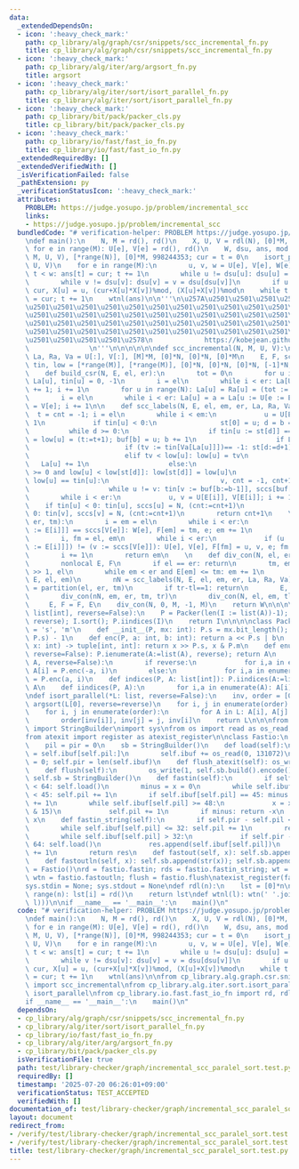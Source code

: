 ```yaml
---
data:
  _extendedDependsOn:
  - icon: ':heavy_check_mark:'
    path: cp_library/alg/graph/csr/snippets/scc_incremental_fn.py
    title: cp_library/alg/graph/csr/snippets/scc_incremental_fn.py
  - icon: ':heavy_check_mark:'
    path: cp_library/alg/iter/arg/argsort_fn.py
    title: argsort
  - icon: ':heavy_check_mark:'
    path: cp_library/alg/iter/sort/isort_parallel_fn.py
    title: cp_library/alg/iter/sort/isort_parallel_fn.py
  - icon: ':heavy_check_mark:'
    path: cp_library/bit/pack/packer_cls.py
    title: cp_library/bit/pack/packer_cls.py
  - icon: ':heavy_check_mark:'
    path: cp_library/io/fast/fast_io_fn.py
    title: cp_library/io/fast/fast_io_fn.py
  _extendedRequiredBy: []
  _extendedVerifiedWith: []
  _isVerificationFailed: false
  _pathExtension: py
  _verificationStatusIcon: ':heavy_check_mark:'
  attributes:
    PROBLEM: https://judge.yosupo.jp/problem/incremental_scc
    links:
    - https://judge.yosupo.jp/problem/incremental_scc
  bundledCode: "# verification-helper: PROBLEM https://judge.yosupo.jp/problem/incremental_scc\n\
    \ndef main():\n    N, M = rd(), rd()\n    X, U, V = rdl(N), [0]*M, [0]*M\n   \
    \ for e in range(M): U[e], V[e] = rd(), rd()\n    W, dsu, ans, mod = scc_incremental(N,\
    \ M, U, V), [*range(N)], [0]*M, 998244353; cur = t = 0\n    isort_parallel(W,\
    \ U, V)\n    for e in range(M):\n        u, v, w = U[e], V[e], W[e]\n        while\
    \ t < w: ans[t] = cur; t += 1\n        while u != dsu[u]: dsu[u] = u = dsu[dsu[u]]\n\
    \        while v != dsu[v]: dsu[v] = v = dsu[dsu[v]]\n        if u != v: dsu[v],\
    \ cur, X[u] = u, (cur+X[u]*X[v])%mod, (X[u]+X[v])%mod\n    while t < M: ans[t]\
    \ = cur; t += 1\n    wtnl(ans)\n\n'''\n\u257A\u2501\u2501\u2501\u2501\u2501\u2501\
    \u2501\u2501\u2501\u2501\u2501\u2501\u2501\u2501\u2501\u2501\u2501\u2501\u2501\
    \u2501\u2501\u2501\u2501\u2501\u2501\u2501\u2501\u2501\u2501\u2501\u2501\u2501\
    \u2501\u2501\u2501\u2501\u2501\u2501\u2501\u2501\u2501\u2501\u2501\u2501\u2501\
    \u2501\u2501\u2501\u2501\u2501\u2501\u2501\u2501\u2501\u2501\u2501\u2501\u2501\
    \u2501\u2501\u2501\u2501\u2578\n             https://kobejean.github.io/cp-library\
    \               \n'''\n\n\n\n\n\ndef scc_incremental(N, M, U, V):\n    U, V, W,\
    \ La, Ra, Va = U[:], V[:], [M]*M, [0]*N, [0]*N, [0]*M\n    E, F, sccs, st, buf,\
    \ tin, low = [*range(M)], [*range(M)], [0]*N, [0]*N, [0]*N, [-1]*N, [-1]*N\n\n\
    \    def build_csr(N, E, el, er):\n        tot = 0\n        for u in range(N):\
    \ La[u], tin[u] = 0, -1\n        i = el\n        while i < er: La[U[e := E[i]]]\
    \ += 1; i += 1\n        for u in range(N): La[u] = Ra[u] = (tot := tot + La[u])\n\
    \        i = el\n        while i < er: La[u] = a = La[u := U[e := E[i]]]-1; Va[a]\
    \ = V[e]; i += 1\n\n    def scc_labels(N, E, el, em, er, La, Ra, Va):\n      \
    \  t = cnt = -1; i = el\n        while i < em:\n            u = U[E[i]]; i +=\
    \ 1\n            if tin[u] < 0:\n                st[0] = u; d = b = 0\n      \
    \          while d >= 0:\n                    if tin[u := st[d]] == -1: tin[u]\
    \ = low[u] = (t:=t+1); buf[b] = u; b += 1\n                    if La[u] < Ra[u]:\n\
    \                        if (tv := tin[Va[La[u]]])== -1: st[d:=d+1] = Va[La[u]]\n\
    \                        elif tv < low[u]: low[u] = tv\n                     \
    \   La[u] += 1\n                    else:\n                        if (d:=d-1)\
    \ >= 0 and low[u] < low[st[d]]: low[st[d]] = low[u]\n                        if\
    \ low[u] == tin[u]:\n                            v, cnt = -1, cnt+1\n        \
    \                    while u != v: tin[v := buf[b:=b-1]], sccs[buf[b]] = N, cnt\n\
    \        while i < er:\n            u, v = U[E[i]], V[E[i]]; i += 1\n        \
    \    if tin[u] < 0: tin[u], sccs[u] = N, (cnt:=cnt+1)\n            if tin[v] <\
    \ 0: tin[v], sccs[v] = N, (cnt:=cnt+1)\n        return cnt+1\n    \n    def partition(el,\
    \ er, tm):\n        i = em = el\n        while i < er:\n            if sccs[U[e\
    \ := E[i]]] == sccs[V[e]]: W[e], F[em] = tm, e; em += 1\n            i += 1\n\
    \        i, fm = el, em\n        while i < er:\n            if (u := sccs[U[e\
    \ := E[i]]]) != (v := sccs[V[e]]): U[e], V[e], F[fm] = u, v, e; fm += 1\n    \
    \        i += 1\n        return em\n    \n    def div_con(N, el, er, tl, tr):\n\
    \        nonlocal E, F\n        if el == er: return\n        tm, em = (tl+tr)\
    \ >> 1, el\n        while em < er and E[em] <= tm: em += 1\n        build_csr(N,\
    \ E, el, em)\n        nN = scc_labels(N, E, el, em, er, La, Ra, Va)\n        em\
    \ = partition(el, er, tm)\n        if tr-tl==1: return\n        E, F = F, E\n\
    \        div_con(nN, em, er, tm, tr)\n        div_con(N, el, em, tl, tm)\n   \
    \     E, F = F, E\n    div_con(N, 0, M, -1, M)\n    return W\n\n\n\ndef argsort(A:\
    \ list[int], reverse=False):\n    P = Packer(len(I := list(A))-1); P.ienumerate(I,\
    \ reverse); I.sort(); P.iindices(I)\n    return I\n\n\n\nclass Packer:\n    __slots__\
    \ = 's', 'm'\n    def __init__(P, mx: int): P.s = mx.bit_length(); P.m = (1 <<\
    \ P.s) - 1\n    def enc(P, a: int, b: int): return a << P.s | b\n    def dec(P,\
    \ x: int) -> tuple[int, int]: return x >> P.s, x & P.m\n    def enumerate(P, A,\
    \ reverse=False): P.ienumerate(A:=list(A), reverse); return A\n    def ienumerate(P,\
    \ A, reverse=False):\n        if reverse:\n            for i,a in enumerate(A):\
    \ A[i] = P.enc(-a, i)\n        else:\n            for i,a in enumerate(A): A[i]\
    \ = P.enc(a, i)\n    def indices(P, A: list[int]): P.iindices(A:=list(A)); return\
    \ A\n    def iindices(P, A):\n        for i,a in enumerate(A): A[i] = P.m&a\n\n\
    \ndef isort_parallel(*L: list, reverse=False):\n    inv, order = [0]*len(L[0]),\
    \ argsort(L[0], reverse=reverse)\n    for i, j in enumerate(order): inv[j] = i\n\
    \    for i, j in enumerate(order):\n        for A in L: A[i], A[j] = A[j], A[i]\n\
    \        order[inv[i]], inv[j] = j, inv[i]\n    return L\n\n\nfrom __pypy__.builders\
    \ import StringBuilder\nimport sys\nfrom os import read as os_read, write as os_write\n\
    from atexit import register as atexist_register\n\nclass Fastio:\n    ibuf = bytes()\n\
    \    pil = pir = 0\n    sb = StringBuilder()\n    def load(self):\n        self.ibuf\
    \ = self.ibuf[self.pil:]\n        self.ibuf += os_read(0, 131072)\n        self.pil\
    \ = 0; self.pir = len(self.ibuf)\n    def flush_atexit(self): os_write(1, self.sb.build().encode())\n\
    \    def flush(self):\n        os_write(1, self.sb.build().encode())\n       \
    \ self.sb = StringBuilder()\n    def fastin(self):\n        if self.pir - self.pil\
    \ < 64: self.load()\n        minus = x = 0\n        while self.ibuf[self.pil]\
    \ < 45: self.pil += 1\n        if self.ibuf[self.pil] == 45: minus = 1; self.pil\
    \ += 1\n        while self.ibuf[self.pil] >= 48:\n            x = x * 10 + (self.ibuf[self.pil]\
    \ & 15)\n            self.pil += 1\n        if minus: return -x\n        return\
    \ x\n    def fastin_string(self):\n        if self.pir - self.pil < 64: self.load()\n\
    \        while self.ibuf[self.pil] <= 32: self.pil += 1\n        res = bytearray()\n\
    \        while self.ibuf[self.pil] > 32:\n            if self.pir - self.pil <\
    \ 64: self.load()\n            res.append(self.ibuf[self.pil])\n            self.pil\
    \ += 1\n        return res\n    def fastout(self, x): self.sb.append(str(x))\n\
    \    def fastoutln(self, x): self.sb.append(str(x)); self.sb.append('\\n')\nfastio\
    \ = Fastio()\nrd = fastio.fastin; rds = fastio.fastin_string; wt = fastio.fastout;\
    \ wtn = fastio.fastoutln; flush = fastio.flush\natexist_register(fastio.flush_atexit)\n\
    sys.stdin = None; sys.stdout = None\ndef rdl(n):\n    lst = [0]*n\n    for i in\
    \ range(n): lst[i] = rd()\n    return lst\ndef wtnl(l): wtn(' '.join(map(str,\
    \ l)))\n\nif __name__ == '__main__':\n    main()\n"
  code: "# verification-helper: PROBLEM https://judge.yosupo.jp/problem/incremental_scc\n\
    \ndef main():\n    N, M = rd(), rd()\n    X, U, V = rdl(N), [0]*M, [0]*M\n   \
    \ for e in range(M): U[e], V[e] = rd(), rd()\n    W, dsu, ans, mod = scc_incremental(N,\
    \ M, U, V), [*range(N)], [0]*M, 998244353; cur = t = 0\n    isort_parallel(W,\
    \ U, V)\n    for e in range(M):\n        u, v, w = U[e], V[e], W[e]\n        while\
    \ t < w: ans[t] = cur; t += 1\n        while u != dsu[u]: dsu[u] = u = dsu[dsu[u]]\n\
    \        while v != dsu[v]: dsu[v] = v = dsu[dsu[v]]\n        if u != v: dsu[v],\
    \ cur, X[u] = u, (cur+X[u]*X[v])%mod, (X[u]+X[v])%mod\n    while t < M: ans[t]\
    \ = cur; t += 1\n    wtnl(ans)\n\nfrom cp_library.alg.graph.csr.snippets.scc_incremental_fn\
    \ import scc_incremental\nfrom cp_library.alg.iter.sort.isort_parallel_fn import\
    \ isort_parallel\nfrom cp_library.io.fast.fast_io_fn import rd, rdl, wtnl\n\n\
    if __name__ == '__main__':\n    main()\n"
  dependsOn:
  - cp_library/alg/graph/csr/snippets/scc_incremental_fn.py
  - cp_library/alg/iter/sort/isort_parallel_fn.py
  - cp_library/io/fast/fast_io_fn.py
  - cp_library/alg/iter/arg/argsort_fn.py
  - cp_library/bit/pack/packer_cls.py
  isVerificationFile: true
  path: test/library-checker/graph/incremental_scc_paralel_sort.test.py
  requiredBy: []
  timestamp: '2025-07-20 06:26:01+09:00'
  verificationStatus: TEST_ACCEPTED
  verifiedWith: []
documentation_of: test/library-checker/graph/incremental_scc_paralel_sort.test.py
layout: document
redirect_from:
- /verify/test/library-checker/graph/incremental_scc_paralel_sort.test.py
- /verify/test/library-checker/graph/incremental_scc_paralel_sort.test.py.html
title: test/library-checker/graph/incremental_scc_paralel_sort.test.py
---
```


